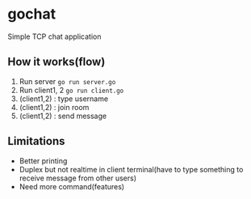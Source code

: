 # gochat

Simple TCP chat application

## How it works(flow)

1. Run server `go run server.go`
2. Run client1, 2 `go run client.go`
3. (client1,2) : type username
4. (client1,2) : join room
5. (client1,2) : send message

## Limitations
- Better printing
- Duplex but not realtime in client terminal(have to type something to receive message from other users)
- Need more command(features)
